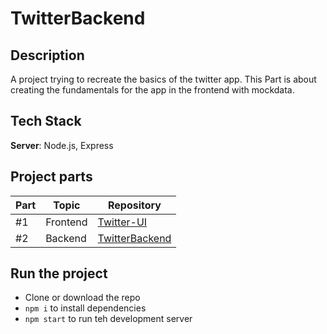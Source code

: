 # TwitterBackend

## Description
A project trying to recreate the basics of the twitter app. This Part is about creating the fundamentals for the app in the frontend with mockdata.

## Tech Stack

**Server**: Node.js, Express

## Project parts

| Part | Topic     | Repository                                                   | 
| ---- | --------- | -------------------------------------------------------------| 
| #1   | Frontend  | [Twitter-UI](https://github.com/elmersson/Twitter-UI)        |
| #2   | Backend   | [TwitterBackend](https://github.com/elmersson/TwitterBackend)|   

## Run the project

- Clone or download the repo
- `npm i` to install dependencies
- `npm start` to run teh development server
